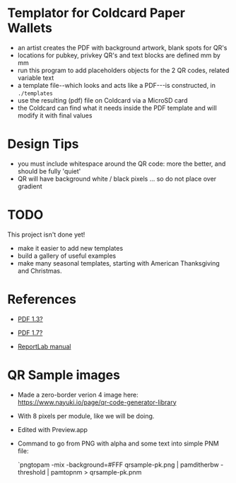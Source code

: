 # Templator for Coldcard Paper Wallets

- an artist creates the PDF with background artwork, blank spots for QR's
- locations for pubkey, privkey QR's and text blocks are defined mm by mm
- run this program to add placeholders objects for the 2 QR codes, related variable text
- a template file--which looks and acts like a PDF---is constructed, in `./templates`
- use the resulting (pdf) file on Coldcard via a MicroSD card
- the Coldcard can find what it needs inside the PDF template and will modify it with final values

# Design Tips

- you must include whitespace around the QR code: more the better, and should be fully 'quiet'
- QR will have background white / black pixels ... so do not place over gradient

# TODO

This project isn't done yet!
- make it easier to add new templates
- build a gallery of useful examples
- make many seasonal templates, starting with American Thanksgiving and Christmas.

# References

- [PDF 1.3?](https://www.adobe.com/content/dam/acom/en/devnet/pdf/pdfs/pdf_reference_archives/PDFReference.pdf)
- [PDF 1.7?](https://www.adobe.com/content/dam/acom/en/devnet/pdf/pdfs/PDF32000_2008.pdf)

- [ReportLab manual](https://www.reportlab.com/docs/reportlab-userguide.pdf)

# QR Sample images

- Made a zero-border verion 4 image here: <https://www.nayuki.io/page/qr-code-generator-library>
- With 8 pixels per module, like we will be doing.
- Edited with Preview.app
- Command to go from PNG with alpha and some text into simple PNM file:

    `pngtopam -mix -background=#FFF qrsample-pk.png | pamditherbw -threshold | pamtopnm > qrsample-pk.pnm
